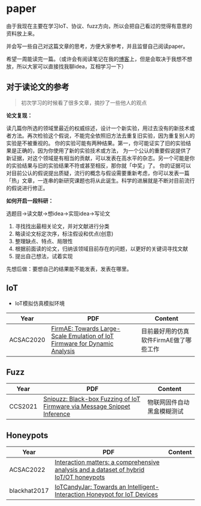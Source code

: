 # paper
由于我现在主要在学习IoT、协议、fuzz方向，所以会把自己看过的觉得有意思的资料放上来。

并会写一些自己对这篇文章的思考，方便大家参考，并且监督自己阅读paper。

希望一周能读完一篇。（或许会有阅读笔记在我的[博客](https://kazamayc.github.io/)上，但是会取决于我想不想放，所以大家可以直接找我聊idea，互相学习一下）

## 对于读论文的参考

> 初次学习的时候看了很多文章，摘抄了一些他人的观点

**论文复现：**

读几篇你所选的领域里最近的权威综述，设计一个新实验，用过去没有的新技术或者方法。再次检验这个假说，不能完全依照旧方法去重复旧实验，因为重复别人的实验是不被重视的。
你的实验可能有两种结果。第一，你可能证实了旧的实验结果是正确的，因为你使用了新的实验技术或方法， 为一个公认的重要假说提供了新证据，对这个领域是有相当的贡献，可以发表在高水平的杂志。另一个可能是你的实验结果与旧的实验结果不符或甚至相反，那你就「中奖」了。 你的证据可以对目前公认的假说提出质疑，流行的概念与假设需要重新考虑，你可以发表一篇 「热」文章，一连串的新研究课题也将从此诞生。科学的进展就是不断对目前流行的假说进行修正。



**如何开启一段科研：**

选题目->读文献->想idea->实现idea->写论文

1. 寻找找出最相关论文，并对文献进行分类
2. 略读论文标定次序，标注假设和优点(创意)
3. 整理缺点、特点、局限性
4. 根据前面读的论文，归纳该领域目前存在的问题，以更好的关键词寻找文献
5. 提出自己想法，试着实现

先想后做：要想自己的结果能不能发表，发表在哪里。

## IoT

* IoT模拟仿真模拟环境

| Year      | PDF                                                          | Content                                |
| --------- | ------------------------------------------------------------ | -------------------------------------- |
| ACSAC2020 | [FirmAE: Towards Large-Scale Emulation of IoT Firmware for Dynamic Analysis](https://github.com/Kazamayc/paper/blob/main/iot/FirmAE-ACSAC2020.pdf) | 目前最好用的仿真软件FirmAE做了哪些工作 |



## Fuzz

| Year    | PDF                                                          | Content                    |
| ------- | ------------------------------------------------------------ | -------------------------- |
| CCS2021 | [Snipuzz: Black-box Fuzzing of IoT Firmware via Message Snippet Inference](https://github.com/Kazamayc/paper/blob/main/fuzz/Snipuzz-CCS2021.pdf) | 物联网固件自动黑盒模糊测试 |



## Honeypots

| Year         | PDF                                                          | Content |
| ------------ | ------------------------------------------------------------ | ------- |
| ACSAC2022    | [Interaction matters: a comprehensive analysis and a dataset of hybrid IoT/OT honeypots](https://github.com/Kazamayc/paper/blob/main/honeypots/RIoTPot-ACSAC2022.pdf) |         |
| blackhat2017 | [IoTCandyJar: Towards an Intelligent-Interaction Honeypot for IoT Devices]() |         |













